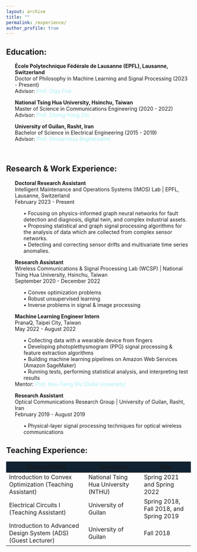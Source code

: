 ```yaml
---
layout: archive
title: ""
permalink: /experience/
author_profile: true
---
```


<p><h2><i class="fa fa-user-graduate"></i> Education:</h2></p>

<ul>
  <i class="fa fa-university" aria-hidden="true"></i> <b>École Polytechnique Fédérale de Lausanne (EPFL), Lausanne, Switzerland</b> <br>
    <i class="fa fa-graduation-cap" aria-hidden="true"></i> Doctor of Philosophy in Machine Learning and Signal Processing (2023 - Present) <br>
    <i class="fas fa-chalkboard-teacher"></i> Advisor: <a href="https://scholar.google.com/citations?user=eAcIoUgAAAAJ&hl=en" target="\_blank" style="color: #A7EEF3; text-decoration:none">  Prof. Olga Fink</a>
</ul>

<ul>
  <i class="fa fa-university" aria-hidden="true"></i> <b>National Tsing Hua University, Hsinchu, Taiwan</b> <br>
    <i class="fa fa-graduation-cap" aria-hidden="true"></i> Master of Science in Communications Engineering (2020 - 2022) <br>
    <i class="fas fa-chalkboard-teacher"></i> Advisor: <a href="https://scholar.google.com.tw/citations?user=QzDAeT8AAAAJ&hl=en" target="\_blank" style="color: #A7EEF3; text-decoration:none">  Prof. Chong-Yung Chi</a>
</ul>

<ul>
  <i class="fa fa-university" aria-hidden="true"></i> <b>University of Guilan, Rasht, Iran</b> <br>
    <i class="fa fa-graduation-cap" aria-hidden="true"></i> Bachelor of Science in Electrical Engineering (2015 - 2019) <br>
    <i class="fas fa-chalkboard-teacher"></i> Advisor: <a href="https://scholar.google.com/citations?user=cNXH4oIAAAAJ&hl=en" target="\_blank" style="color: #A7EEF3; text-decoration:none">  Prof. Gholamreza Baghersalimi</a>
</ul>
<br>

<p><h2><i class="fa fa-book"></i> Research & Work Experience:</h2></p>

<ul>
<i class='fa fa-briefcase'> </i> <b>Doctoral Research Assistant</b><br>
<i class="fa fa-building"> </i> Intelligent Maintenance and Operations Systems (IMOS) Lab | EPFL, Lausanne, Switzerland <br>
<i class="fa fa-calendar"> </i> February 2023 - Present
<ul> 
&#x2022; Focusing on physics-informed graph neural networks for fault detection and diagnosis, digital twin, and complex industrial assets. <br>
&#x2022; Proposing statistical and graph signal processing algorithms for the analysis of data which are collected from complex sensor networks.<br>
&#x2022; Detecting and correcting sensor drifts and multivariate time series anomalies.
      </ul>
      </ul> 

<ul>
<i class='fa fa-briefcase'> </i> <b>Research Assistant</b><br>
<i class="fa fa-building"> </i> Wireless Communications & Signal Processing Lab (WCSP) | National Tsing Hua University, Hsinchu, Taiwan <br>
<i class="fa fa-calendar"> </i> September 2020 - December 2022
<ul> 
&#x2022; Convex optimization problems<br>
&#x2022; Robust unsupervised learning<br>
&#x2022; Inverse problems in signal & image processing
      </ul>
      </ul>  
<ul>  
<i class='fa fa-briefcase'></i> <b>Machine Learning Engineer Intern</b><br>
<i class="fa fa-building"></i> PranaQ, Taipei City, Taiwan <br>
<i class="fa fa-calendar"></i> May 2022 - August 2022
<ul>
&#x2022; Collecting data with a wearable device from fingers <br>
&#x2022; Developing photoplethysmogram (PPG) signal processing & feature extraction algorithms <br>
&#x2022; Building machine learning pipelines on Amazon Web Services (Amazon SageMaker) <br>
&#x2022; Running tests, performing statistical analysis, and interpreting test results <br>
      </ul>
  <i class="fas fa-chalkboard-teacher"></i> Mentor: <a href="https://hautiengwu.wordpress.com/home/" target="\_blank" style="color: #A7EEF3; text-decoration:none">  Prof. Hau-Tieng Wu (Duke University)</a>
      </ul> 
<ul>
<i class='fa fa-briefcase'> </i> <b>Research Assistant</b><br>
<i class="fa fa-building"> </i> Optical Communications Research Group | University of Guilan, Rasht, Iran <br> 
<i class="fa fa-calendar"></i>  February 2019 - August 2019
<ul>
&#x2022; Physical-layer signal processing techniques for optical wireless communications
      </ul>
      </ul> 


<p><h2><i class="fa fa-chalkboard-teacher"></i> Teaching Experience:</h2></p>


<table>
 <thead> 
    <tr>
      <th style="background-color:#112232">Course (Role)</th>
      <th style="background-color:#112232">University</th>
      <th style="background-color:#112232">Date</th>
    </tr>
  </thead>
  <tbody>
    <tr>
      <td>Introduction to Convex Optimization (Teaching Assistant)</td>
      <td>National Tsing Hua University (NTHU)</td>
      <td>Spring 2021 and Spring 2022</td>
    </tr>
    <tr>
      <td>Electrical Circuits I (Teaching Assistant)</td>
      <td>University of Guilan</td>
      <td>Spring 2018, Fall 2018, and Spring 2019</td>
    </tr>
       <tr>
      <td>Introduction to Advanced Design System (ADS) (Guest Lecturer)</td>
      <td>University of Guilan</td>
      <td>Fall 2018</td>
    </tr> 
  </tbody>
</table>

